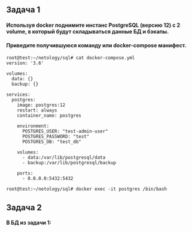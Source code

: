 ## Задача 1
#### Используя docker поднимите инстанс PostgreSQL (версию 12) c 2 volume, в который будут складываться данные БД и бэкапы.
#### Приведите получившуюся команду или docker-compose манифест.
    root@test:~/netology/sql# cat docker-compose.yml 
    version: '3.6'

    volumes:
      data: {}
      backup: {}

    services:
      postgres:
        image: postgres:12
        restart: always
        container_name: postgres

        environment:
          POSTGRES_USER: "test-admin-user"
          POSTGRES_PASSWORD: "test"
          POSTGRES_DB: "test_db"

        volumes: 
          - data:/var/lib/postgresql/data
          - backup:/var/lib/postgresql/backup

        ports:
          - 0.0.0.0:5432:5432

    root@test:~/netology/sql# docker exec -it postgres /bin/bash
## Задача 2
#### В БД из задачи 1:
